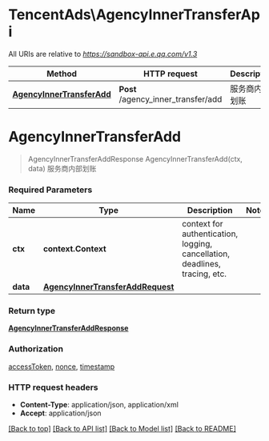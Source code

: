 # TencentAds\AgencyInnerTransferApi

All URIs are relative to *https://sandbox-api.e.qq.com/v1.3*

Method | HTTP request | Description
------------- | ------------- | -------------
[**AgencyInnerTransferAdd**](AgencyInnerTransferApi.md#AgencyInnerTransferAdd) | **Post** /agency_inner_transfer/add | 服务商内部划账


# **AgencyInnerTransferAdd**
> AgencyInnerTransferAddResponse AgencyInnerTransferAdd(ctx, data)
服务商内部划账

### Required Parameters

Name | Type | Description  | Notes
------------- | ------------- | ------------- | -------------
 **ctx** | **context.Context** | context for authentication, logging, cancellation, deadlines, tracing, etc.
  **data** | [**AgencyInnerTransferAddRequest**](AgencyInnerTransferAddRequest.md)|  | 

### Return type

[**AgencyInnerTransferAddResponse**](AgencyInnerTransferAddResponse.md)

### Authorization

[accessToken](../README.md#accessToken), [nonce](../README.md#nonce), [timestamp](../README.md#timestamp)

### HTTP request headers

 - **Content-Type**: application/json, application/xml
 - **Accept**: application/json

[[Back to top]](#) [[Back to API list]](../README.md#documentation-for-api-endpoints) [[Back to Model list]](../README.md#documentation-for-models) [[Back to README]](../README.md)

